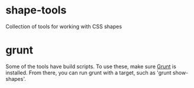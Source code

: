 # shape-tools

Collection of tools for working with CSS shapes

# grunt

Some of the tools have build scripts. To use these, make sure [Grunt](http://gruntjs.com) is installed. From there, you can run grunt with a target, such as 'grunt show-shapes'.